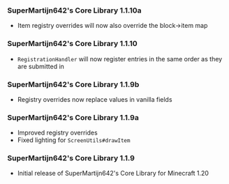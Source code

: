 ### SuperMartijn642's Core Library 1.1.10a
- Item registry overrides will now also override the block->item map

### SuperMartijn642's Core Library 1.1.10
- `RegistrationHandler` will now register entries in the same order as they are submitted in

### SuperMartijn642's Core Library 1.1.9b
- Registry overrides now replace values in vanilla fields

### SuperMartijn642's Core Library 1.1.9a
- Improved registry overrides
- Fixed lighting for `ScreenUtils#drawItem`

### SuperMartijn642's Core Library 1.1.9
- Initial release of SuperMartijn642's Core Library for Minecraft 1.20
